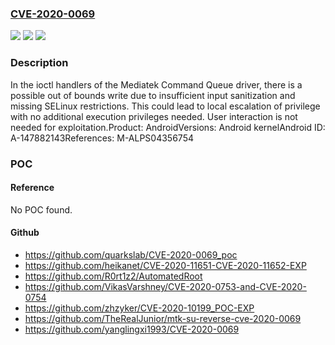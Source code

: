 ### [CVE-2020-0069](https://cve.mitre.org/cgi-bin/cvename.cgi?name=CVE-2020-0069)
![](https://img.shields.io/static/v1?label=Product&message=Android&color=blue)
![](https://img.shields.io/static/v1?label=Version&message=n%2Fa&color=blue)
![](https://img.shields.io/static/v1?label=Vulnerability&message=Elevation%20of%20privilege&color=brighgreen)

### Description

In the ioctl handlers of the Mediatek Command Queue driver, there is a possible out of bounds write due to insufficient input sanitization and missing SELinux restrictions. This could lead to local escalation of privilege with no additional execution privileges needed. User interaction is not needed for exploitation.Product: AndroidVersions: Android kernelAndroid ID: A-147882143References: M-ALPS04356754

### POC

#### Reference
No POC found.

#### Github
- https://github.com/quarkslab/CVE-2020-0069_poc
- https://github.com/heikanet/CVE-2020-11651-CVE-2020-11652-EXP
- https://github.com/R0rt1z2/AutomatedRoot
- https://github.com/VikasVarshney/CVE-2020-0753-and-CVE-2020-0754
- https://github.com/zhzyker/CVE-2020-10199_POC-EXP
- https://github.com/TheRealJunior/mtk-su-reverse-cve-2020-0069
- https://github.com/yanglingxi1993/CVE-2020-0069

